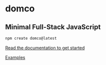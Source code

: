 # domco

## Minimal Full-Stack JavaScript

```bash
npm create domco@latest
```

[Read the documentation to get started](https://domco.robino.dev)

[Examples](https://github.com/rossrobino/domco-examples)
